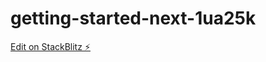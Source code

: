 # getting-started-next-1ua25k

[Edit on StackBlitz ⚡️](https://stackblitz.com/edit/getting-started-next-da64wg)